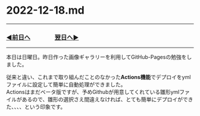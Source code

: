 # 2022-12-18.md

---

### [◀️前日へ](https://github.com/yuasys/chatty-journal/blob/main/2022/12/2022-12-17.md)&emsp;&emsp;&emsp;&emsp;[翌日へ▶️](https://github.com/yuasys/chatty-journal/blob/main/2022/12/2022-12-19.md)

---

本日は日曜日。昨日作った画像ギャラリーを利用してGitHub-Pagesの勉強をしました。  

従来と違い、これまで取り組んだことのなかった<b>Actions機能</b>でデプロイをymlファイルに設定して簡単に自動処理ができました。  
Actionsはまだベータ版ですが、予めGithubが用意してくれている雛形ymlファイルがあるので、雛形の選択さえ間違えなければ、とても簡単にデプロイができた、、、、という印象です。
